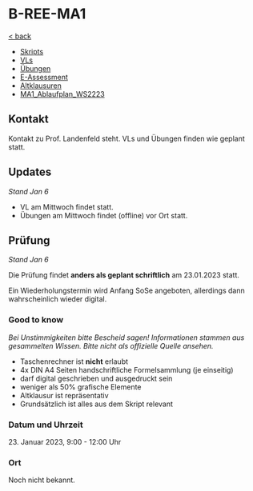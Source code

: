 # B-REE-MA1

[< back](../README.md)

- [Skripts](./Skripts/README.md)
- [VLs](./VLs/README.md)
- [Übungen](./Übungen/README.md)
- [E-Assessment](./E-Assessment/README.md)
- [Altklausuren](./Altklausuren/README.md)
- [MA1_Ablaufplan_WS2223](./Extras/MA1_Ablaufplan_WS2223.pdf)

## Kontakt

Kontakt zu Prof. Landenfeld steht.
VLs und Übungen finden wie geplant statt.

## Updates

_Stand Jan 6_

- VL am Mittwoch findet statt.
- Übungen am Mittwoch findet (offline) vor Ort statt.

## Prüfung

_Stand Jan 6_

Die Prüfung findet **anders als geplant schriftlich** am 23.01.2023 statt.

Ein Wiederholungstermin wird Anfang SoSe angeboten, allerdings dann wahrscheinlich wieder digital.

### Good to know

_Bei Unstimmigkeiten bitte Bescheid sagen!_
_Informationen stammen aus gesammelten Wissen._
_Bitte nicht als offizielle Quelle ansehen._

- Taschenrechner ist **nicht** erlaubt
- 4x DIN A4 Seiten handschriftliche Formelsammlung (je einseitig)
- darf digital geschrieben und ausgedruckt sein
- weniger als 50% grafische Elemente
- Altklausur ist repräsentativ
- Grundsätzlich ist alles aus dem Skript relevant

### Datum und Uhrzeit

23\. Januar 2023, 9:00 - 12:00 Uhr

### Ort

Noch nicht bekannt.
